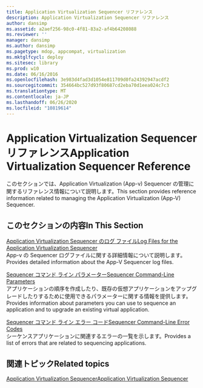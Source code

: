 ```yaml
---
title: Application Virtualization Sequencer リファレンス
description: Application Virtualization Sequencer リファレンス
author: dansimp
ms.assetid: a2aef256-98c0-4f81-83a2-af4b64208088
ms.reviewer: ''
manager: dansimp
ms.author: dansimp
ms.pagetype: mdop, appcompat, virtualization
ms.mktglfcycl: deploy
ms.sitesec: library
ms.prod: w10
ms.date: 06/16/2016
ms.openlocfilehash: 3e983d4fad3d1054e811709d0fa24392947acdf2
ms.sourcegitcommit: 354664bc527d93f80687cd2eba70d1eea024c7c3
ms.translationtype: MT
ms.contentlocale: ja-JP
ms.lasthandoff: 06/26/2020
ms.locfileid: "10819614"
---
```

# <span data-ttu-id="fb34f-103">Application Virtualization Sequencer リファレンス</span><span class="sxs-lookup"><span data-stu-id="fb34f-103">Application Virtualization Sequencer Reference</span></span>


<span data-ttu-id="fb34f-104">このセクションでは、Application Virtualization (App-v) Sequencer の管理に関するリファレンス情報について説明します。</span><span class="sxs-lookup"><span data-stu-id="fb34f-104">This section provides reference information related to managing the Application Virtualization (App-V) Sequencer.</span></span>

## <span data-ttu-id="fb34f-105">このセクションの内容</span><span class="sxs-lookup"><span data-stu-id="fb34f-105">In This Section</span></span>


<a href="" id="log-files-for-the-application-virtualization-sequencer"></a>[<span data-ttu-id="fb34f-106">Application Virtualization Sequencer のログ ファイル</span><span class="sxs-lookup"><span data-stu-id="fb34f-106">Log Files for the Application Virtualization Sequencer</span></span>](log-files-for-the-application-virtualization-sequencer.md)  
<span data-ttu-id="fb34f-107">App-v の Sequencer ログファイルに関する詳細情報について説明します。</span><span class="sxs-lookup"><span data-stu-id="fb34f-107">Provides detailed information about the App-V Sequencer log files.</span></span>

<a href="" id="sequencer-command-line-parameters"></a>[<span data-ttu-id="fb34f-108">Sequencer コマンド ライン パラメーター</span><span class="sxs-lookup"><span data-stu-id="fb34f-108">Sequencer Command-Line Parameters</span></span>](sequencer-command-line-parameters.md)  
<span data-ttu-id="fb34f-109">アプリケーションの順序を作成したり、既存の仮想アプリケーションをアップグレードしたりするために使用できるパラメーターに関する情報を提供します。</span><span class="sxs-lookup"><span data-stu-id="fb34f-109">Provides information about parameters you can use to sequence an application and to upgrade an existing virtual application.</span></span>

<a href="" id="sequencer-command-line-error-codes"></a>[<span data-ttu-id="fb34f-110">Sequencer コマンド ライン エラー コード</span><span class="sxs-lookup"><span data-stu-id="fb34f-110">Sequencer Command-Line Error Codes</span></span>](sequencer-command-line-error-codes.md)  
<span data-ttu-id="fb34f-111">シーケンスアプリケーションに関連するエラーの一覧を示します。</span><span class="sxs-lookup"><span data-stu-id="fb34f-111">Provides a list of errors that are related to sequencing applications.</span></span>

## <span data-ttu-id="fb34f-112">関連トピック</span><span class="sxs-lookup"><span data-stu-id="fb34f-112">Related topics</span></span>


[<span data-ttu-id="fb34f-113">Application Virtualization Sequencer</span><span class="sxs-lookup"><span data-stu-id="fb34f-113">Application Virtualization Sequencer</span></span>](application-virtualization-sequencer.md)

 

 





